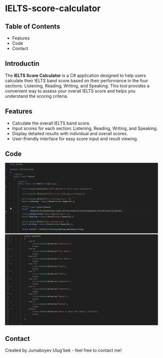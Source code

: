 # IELTS-score-calculator
## Table of Contents
* Features
* Code
* Contact

## Introductin
The **IELTS Score Calculator** is a C# application designed to help users calculate their IELTS band score based on their performance in the four sections: Listening, Reading, Writing, and Speaking. This tool provides a convenient way to assess your overall IELTS score and helps you understand the scoring criteria.

## Features
- Calculate the overall IELTS band score.
- Input scores for each section: Listening, Reading, Writing, and Speaking.
- Display detailed results with individual and overall scores.
- User-friendly interface for easy score input and result viewing.

## Code
![Code](https://github.com/Ulugbek1904/IELTS-score-calc/blob/main/Images/code.png)
![code](https://github.com/Ulugbek1904/IELTS-score-calc/blob/main/Images/code2.png)

## Contact
Created by Jumaboyev Ulug'bek - feel free to contact me!
